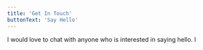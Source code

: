 ```yaml
---
title: 'Get In Touch'
buttonText: 'Say Hello'
---
```


I would love to chat with anyone who is interested in saying hello. I

